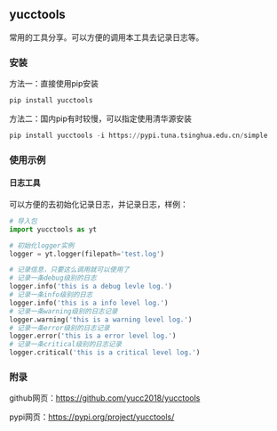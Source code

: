## yucctools

常用的工具分享。可以方便的调用本工具去记录日志等。


### 安装

方法一：直接使用pip安装

```python
pip install yucctools
```

方法二：国内pip有时较慢，可以指定使用清华源安装

```python
pip install yucctools -i https://pypi.tuna.tsinghua.edu.cn/simple
```

### 使用示例

#### 日志工具

可以方便的去初始化记录日志，并记录日志，样例：

```python
# 导入包
import yucctools as yt

# 初始化logger实例
logger = yt.logger(filepath='test.log')

# 记录信息，只要这么调用就可以使用了
# 记录一条debug级别的日志
logger.info('this is a debug levle log.')
# 记录一条info级别的日志
logger.info('this is a info level log.')
# 记录一条warning级别的日志记录
logger.warning('this is a warning level log.')
# 记录一条error级别的日志记录
logger.error('this is a error level log.')
# 记录一条critical级别的日志记录
logger.critical('this is a critical level log.')
```


### 附录

github网页：https://github.com/yucc2018/yucctools

pypi网页：https://pypi.org/project/yucctools/
